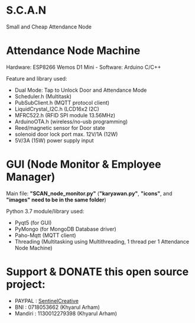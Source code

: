 # S.C.A.N
 Small and Cheap Attendance Node

# Attendance Node Machine
Hardware: ESP8266 Wemos D1 Mini - Software: Arduino C/C++

Feature and library used:
 - Dual Mode: Tap to Unlock Door and Attendance Mode
 - Scheduler.h (Multitask)
 - PubSubClient.h (MQTT protocol client)
 - LiquidCrystal_I2C.h (LCD16x2 I2C)
 - MFRC522.h (RFID SPI module 13.56MHz)
 - ArduinoOTA.h (wireless/no-usb programming)
 - Reed/magnetic sensor for Door state
 - solenoid door lock port max. 12V/1A (12W)
 - 5V/3A (15W) power supply input

# GUI (Node Monitor & Employee Manager)
Main file: **"SCAN_node_monitor.py"** (**"karyawan.py"**, **"icons"**, and **"images" need to be in the same folder**)

Python 3.7 module/library used:
 - Pyqt5 (for GUI)
 - PyMongo (for MongoDB Database driver)
 - Paho-Mqtt (MQTT client)
 - Threading (Multitasking using Multithreading, 1 thread per 1 Attendance Node Machine)

# Support & DONATE this open source project:
  - PAYPAL  : [SentinelCreative](https://www.paypal.me/sentinelcreative "PAYPAL")
  - BNI     : 0718053662 (Khyarul Arham)
  - Mandiri : 1130012279398 (Khyarul Arham)
